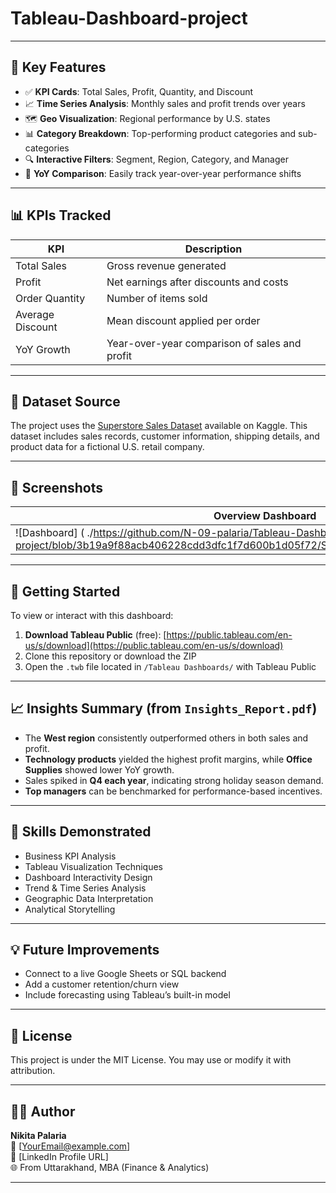 # Tableau-Dashboard-project

---

## 📌 Key Features

- ✅ **KPI Cards**: Total Sales, Profit, Quantity, and Discount
- 📈 **Time Series Analysis**: Monthly sales and profit trends over years
- 🗺️ **Geo Visualization**: Regional performance by U.S. states
- 📊 **Category Breakdown**: Top-performing product categories and sub-categories
- 🔍 **Interactive Filters**: Segment, Region, Category, and Manager
- 🧭 **YoY Comparison**: Easily track year-over-year performance shifts

---

## 📊 KPIs Tracked

| KPI               | Description                                                |
|------------------|------------------------------------------------------------|
| Total Sales       | Gross revenue generated                                   |
| Profit            | Net earnings after discounts and costs                    |
| Order Quantity    | Number of items sold                                      |
| Average Discount  | Mean discount applied per order                           |
| YoY Growth        | Year-over-year comparison of sales and profit             |

---

## 📂 Dataset Source

The project uses the [Superstore Sales Dataset](https://www.kaggle.com/datasets/vivek468/superstore-dataset-final) available on Kaggle. This dataset includes sales records, customer information, shipping details, and product data for a fictional U.S. retail company.

---

## 📸 Screenshots

| Overview Dashboard | 
|--------------------|
| ![Dashboard] ( ./https://github.com/N-09-palaria/Tableau-Dashboard-project/blob/3b19a9f88acb406228cdd3dfc1f7d600b1d05f72/Sales%20Dashboard%20overview.PNG)

---

## 🚀 Getting Started

To view or interact with this dashboard:

1. **Download Tableau Public** (free): [https://public.tableau.com/en-us/s/download](https://public.tableau.com/en-us/s/download)
2. Clone this repository or download the ZIP
3. Open the `.twb` file located in `/Tableau Dashboards/` with Tableau Public

---

## 📈 Insights Summary (from `Insights_Report.pdf`)

- The **West region** consistently outperformed others in both sales and profit.
- **Technology products** yielded the highest profit margins, while **Office Supplies** showed lower YoY growth.
- Sales spiked in **Q4 each year**, indicating strong holiday season demand.
- **Top managers** can be benchmarked for performance-based incentives.

---

## 🧠 Skills Demonstrated

- Business KPI Analysis  
- Tableau Visualization Techniques  
- Dashboard Interactivity Design  
- Trend & Time Series Analysis  
- Geographic Data Interpretation  
- Analytical Storytelling

---

## 💡 Future Improvements

- Connect to a live Google Sheets or SQL backend
- Add a customer retention/churn view
- Include forecasting using Tableau’s built-in model

---

## 📄 License

This project is under the MIT License. You may use or modify it with attribution.

---

## 🙋‍♀️ Author

**Nikita Palaria**  
📧 [YourEmail@example.com]  
🔗 [LinkedIn Profile URL]  
🌐 From Uttarakhand, MBA (Finance & Analytics)

---




